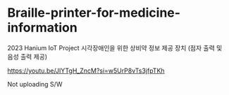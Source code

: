 # Braille-printer-for-medicine-information
2023 Hanium IoT Project
시각장애인을 위한 상비약 정보 제공 장치 (점자 출력 및 음성 출력 제공)

https://youtu.be/JIYTgH_ZncM?si=w5UrP8vTs3jfpTKh

Not uploading S/W
